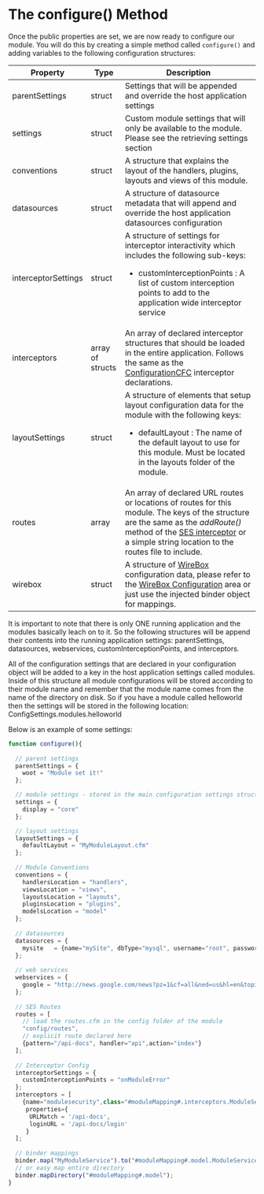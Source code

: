 # The configure() Method

Once the public properties are set, we are now ready to configure our module. You will do this by creating a simple method called `configure()` and adding variables to the following configuration structures:


|Property|Type|Description|
|--|--|--|
|parentSettings|struct|Settings that will be appended and override the host application settings|
|settings|struct|Custom module settings that will only be available to the module. Please see the retrieving settings section|
|conventions|struct|A structure that explains the layout of the handlers, plugins, layouts and views of this module.|
|datasources|struct|A structure of datasource metadata that will append and override the host application datasources configuration|
|interceptorSettings|struct|A structure of settings for interceptor interactivity which includes the following sub-keys:<ul><li>customInterceptionPoints : A list of custom interception points to add to the application wide interceptor service</li></ul>|
|interceptors|array of structs|An array of declared interceptor structures that should be loaded in the entire application. Follows the same as the [ConfigurationCFC](http://wiki.coldbox.org/wiki/ConfigurationCFC.cfm) interceptor declarations.|
|layoutSettings |struct|A structure of elements that setup layout configuration data for the module with the following keys:<ul><li>defaultLayout : The name of the default layout to use for this module. Must be located in the layouts folder of the module.</li></ul>|
|routes|array|An array of declared URL routes or locations of routes for this module. The keys of the structure are the same as the *addRoute()* method of the [SES interceptor](http://wiki.coldbox.org/wiki/URLMappings.cfm) or a simple string location to the routes file to include.|
|wirebox|struct|A structure of [WireBox](http://wiki.coldbox.org/wiki/WireBox.cfm) configuration data, please refer to the [WireBox Configuration](http://wiki.coldbox.org/wiki/WireBox.cfm#Configure()_method) area or just use the injected binder object for mappings.|

It is important to note that there is only ONE running application and the modules basically leach on to it. So the following structures will be append their contents into the running application settings: parentSettings, datasources, webservices, customInterceptionPoints, and interceptors.

All of the configuration settings that are declared in your configuration object will be added to a key in the host application settings called modules. Inside of this structure all module configurations will be stored according to their module name and remember that the module name comes from the name of the directory on disk. So if you have a module called helloworld then the settings will be stored in the following location: ConfigSettings.modules.helloworld

Below is an example of some settings:

```js
function configure(){
    
  // parent settings
  parentSettings = {
    woot = "Module set it!"
  };

  // module settings - stored in the main configuration settings struct as modules.{moduleName}.settings
  settings = {
    display = "core"
  };

  // layout settings
  layoutSettings = {
    defaultLayout = "MyModuleLayout.cfm"
  };
  
  // Module Conventions
  conventions = {
    handlersLocation = "handlers",
    viewsLocation = "views",
    layoutsLocation = "layouts",
    pluginsLocation = "plugins",
    modelsLocation = "model"
  };
  
  // datasources
  datasources = {
    mysite   = {name="mySite", dbType="mysql", username="root", password="root"}
  };
  
  // web services
  webservices = {
    google = "http://news.google.com/news?pz=1&cf=all&ned=us&hl=en&topic=h&num=3&output=rss"
  };
  
  // SES Routes
  routes = [
    // load the routes.cfm in the config folder of the module
    "config/routes",
    // explicit route declared here
    {pattern="/api-docs", handler="api",action="index"}   
  ];    
  
  // Interceptor Config
  interceptorSettings = {
    customInterceptionPoints = "onModuleError"
  };
  interceptors = [
    {name="modulesecurity",class="#moduleMapping#.interceptors.ModuleSecurity",
     properties={
      URLMatch = '/api-docs',
      loginURL = '/api-docs/login'
     }
  ];  
  
  // binder mappings
  binder.map("MyModuleService").to("#moduleMapping#.model.ModuleService");
  // or easy map entire directory
  binder.mapDirectory("#moduleMapping#.model");
}
```

